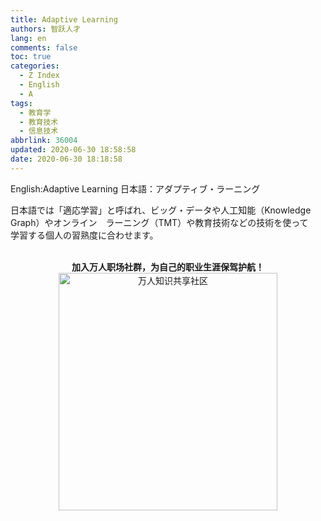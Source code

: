 ```yaml
---
title: Adaptive Learning
authors: 智跃人才
lang: en
comments: false
toc: true
categories:
  - Z Index
  - English
  - A
tags:
  - 教育学
  - 教育技术
  - 信息技术
abbrlink: 36004
updated: 2020-06-30 18:58:58
date: 2020-06-30 18:18:58
---
```


English:Adaptive Learning
日本語：アダプティブ・ラーニング


日本語では「適応学習」と呼ばれ、ビッグ・データや人工知能（Knowledge Graph）やオンライン　ラーニング（TMT）や教育技術などの技術を使って　学習する個人の習熟度に合わせます。
   



<br>

<center>
<b>加入万人职场社群，为自己的职业生涯保驾护航！</b>

<br>

 <img src="/assets/img/dingding/dingding-group-life.jpg" width = "350" height = "380" alt="万人知识共享社区" align=center />

</center>


